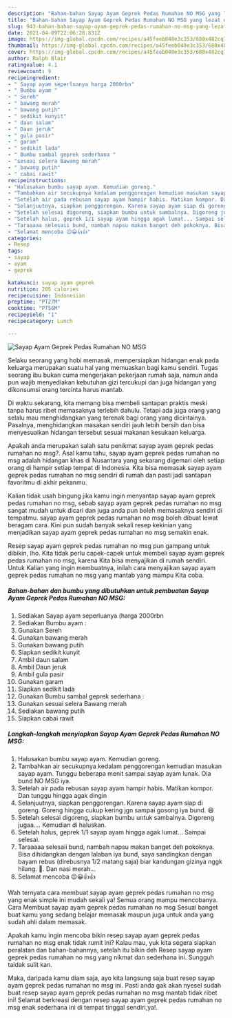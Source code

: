 ```yaml
---
description: "Bahan-bahan Sayap Ayam Geprek Pedas Rumahan NO MSG yang lezat dan Mudah Dibuat"
title: "Bahan-bahan Sayap Ayam Geprek Pedas Rumahan NO MSG yang lezat dan Mudah Dibuat"
slug: 943-bahan-bahan-sayap-ayam-geprek-pedas-rumahan-no-msg-yang-lezat-dan-mudah-dibuat
date: 2021-04-09T22:06:28.831Z
image: https://img-global.cpcdn.com/recipes/a45feeb040e3c353/680x482cq70/sayap-ayam-geprek-pedas-rumahan-no-msg-foto-resep-utama.jpg
thumbnail: https://img-global.cpcdn.com/recipes/a45feeb040e3c353/680x482cq70/sayap-ayam-geprek-pedas-rumahan-no-msg-foto-resep-utama.jpg
cover: https://img-global.cpcdn.com/recipes/a45feeb040e3c353/680x482cq70/sayap-ayam-geprek-pedas-rumahan-no-msg-foto-resep-utama.jpg
author: Ralph Blair
ratingvalue: 4.1
reviewcount: 9
recipeingredient:
- " Sayap ayam seperluanya harga 2000rbn"
- " Bumbu ayam "
- " Sereh"
- " bawang merah"
- " bawang putih"
- " sedikit kunyit"
- " daun salam"
- " Daun jeruk"
- " gula pasir"
- " garam"
- " sedikit lada"
- " Bumbu sambal geprek sederhana "
- "sesuai selera Bawang merah"
- " bawang putih"
- " cabai rawit"
recipeinstructions:
- "Halusakan bumbu sayap ayam. Kemudian goreng."
- "Tambahkan air secukupnya kedalam penggorengan kemudian masukan sayap ayam. Tunggu beberapa menit sampai sayap ayam lunak. Oia bund NO MSG iya."
- "Setelah air pada rebusan sayap ayam hampir habis. Matikan kompor. Dan tunggu hingga agak dingin"
- "Selanjuutnya, siapkan penggorengan. Karena sayap ayam siap di goreng. Goreng hingga cukup kering jgn sampai gosong iya bund. 😄"
- "Setelah selesai digoreng, siapkan bumbu untuk sambalnya. Digoreng jugaa.... Kemudian di haluskan."
- "Setelah halus, geprek 1/1 sayap ayam hingga agak lumat... Sampai selesai."
- "Taraaaaa selesaii bund, nambah napsu makan banget deh pokoknya. Bisa dihidangkan dengan lalaban iya bund, saya sandingkan dengan bayam rebus (direbusnya 1/2 matang saja) biar kandungan gizinya nggk hilang. 🙊. Dan nasi merah..."
- "Selamat mencoba 😉😀👍👍"
categories:
- Resep
tags:
- sayap
- ayam
- geprek

katakunci: sayap ayam geprek 
nutrition: 205 calories
recipecuisine: Indonesian
preptime: "PT27M"
cooktime: "PT56M"
recipeyield: "1"
recipecategory: Lunch

---
```



![Sayap Ayam Geprek Pedas Rumahan NO MSG](https://img-global.cpcdn.com/recipes/a45feeb040e3c353/680x482cq70/sayap-ayam-geprek-pedas-rumahan-no-msg-foto-resep-utama.jpg)

Selaku seorang yang hobi memasak, mempersiapkan hidangan enak pada keluarga merupakan suatu hal yang memuaskan bagi kamu sendiri. Tugas seorang ibu bukan cuma mengerjakan pekerjaan rumah saja, namun anda pun wajib menyediakan kebutuhan gizi tercukupi dan juga hidangan yang dikonsumsi orang tercinta harus mantab.

Di waktu  sekarang, kita memang bisa membeli santapan praktis meski tanpa harus ribet memasaknya terlebih dahulu. Tetapi ada juga orang yang selalu mau menghidangkan yang terenak bagi orang yang dicintainya. Pasalnya, menghidangkan masakan sendiri jauh lebih bersih dan bisa menyesuaikan hidangan tersebut sesuai makanan kesukaan keluarga. 



Apakah anda merupakan salah satu penikmat sayap ayam geprek pedas rumahan no msg?. Asal kamu tahu, sayap ayam geprek pedas rumahan no msg adalah hidangan khas di Nusantara yang sekarang digemari oleh setiap orang di hampir setiap tempat di Indonesia. Kita bisa memasak sayap ayam geprek pedas rumahan no msg sendiri di rumah dan pasti jadi santapan favoritmu di akhir pekanmu.

Kalian tidak usah bingung jika kamu ingin menyantap sayap ayam geprek pedas rumahan no msg, sebab sayap ayam geprek pedas rumahan no msg sangat mudah untuk dicari dan juga anda pun boleh memasaknya sendiri di tempatmu. sayap ayam geprek pedas rumahan no msg boleh dibuat lewat beragam cara. Kini pun sudah banyak sekali resep kekinian yang menjadikan sayap ayam geprek pedas rumahan no msg semakin enak.

Resep sayap ayam geprek pedas rumahan no msg pun gampang untuk dibikin, lho. Kita tidak perlu capek-capek untuk membeli sayap ayam geprek pedas rumahan no msg, karena Kita bisa menyajikan di rumah sendiri. Untuk Kalian yang ingin membuatnya, inilah cara menyajikan sayap ayam geprek pedas rumahan no msg yang mantab yang mampu Kita coba.

<!--inarticleads1-->

##### Bahan-bahan dan bumbu yang dibutuhkan untuk pembuatan Sayap Ayam Geprek Pedas Rumahan NO MSG:

1. Sediakan  Sayap ayam seperluanya (harga 2000rbn
1. Sediakan  Bumbu ayam :
1. Gunakan  Sereh
1. Gunakan  bawang merah
1. Gunakan  bawang putih
1. Siapkan  sedikit kunyit
1. Ambil  daun salam
1. Ambil  Daun jeruk
1. Ambil  gula pasir
1. Gunakan  garam
1. Siapkan  sedikit lada
1. Gunakan  Bumbu sambal geprek sederhana :
1. Gunakan sesuai selera Bawang merah
1. Sediakan  bawang putih
1. Siapkan  cabai rawit




<!--inarticleads2-->

##### Langkah-langkah menyiapkan Sayap Ayam Geprek Pedas Rumahan NO MSG:

1. Halusakan bumbu sayap ayam. Kemudian goreng.
1. Tambahkan air secukupnya kedalam penggorengan kemudian masukan sayap ayam. Tunggu beberapa menit sampai sayap ayam lunak. Oia bund NO MSG iya.
1. Setelah air pada rebusan sayap ayam hampir habis. Matikan kompor. Dan tunggu hingga agak dingin
1. Selanjuutnya, siapkan penggorengan. Karena sayap ayam siap di goreng. Goreng hingga cukup kering jgn sampai gosong iya bund. 😄
1. Setelah selesai digoreng, siapkan bumbu untuk sambalnya. Digoreng jugaa.... Kemudian di haluskan.
1. Setelah halus, geprek 1/1 sayap ayam hingga agak lumat... Sampai selesai.
1. Taraaaaa selesaii bund, nambah napsu makan banget deh pokoknya. Bisa dihidangkan dengan lalaban iya bund, saya sandingkan dengan bayam rebus (direbusnya 1/2 matang saja) biar kandungan gizinya nggk hilang. 🙊. Dan nasi merah...
1. Selamat mencoba 😉😀👍👍




Wah ternyata cara membuat sayap ayam geprek pedas rumahan no msg yang enak simple ini mudah sekali ya! Semua orang mampu mencobanya. Cara Membuat sayap ayam geprek pedas rumahan no msg Sesuai banget buat kamu yang sedang belajar memasak maupun juga untuk anda yang sudah ahli dalam memasak.

Apakah kamu ingin mencoba bikin resep sayap ayam geprek pedas rumahan no msg enak tidak rumit ini? Kalau mau, yuk kita segera siapkan peralatan dan bahan-bahannya, setelah itu bikin deh Resep sayap ayam geprek pedas rumahan no msg yang nikmat dan sederhana ini. Sungguh taidak sulit kan. 

Maka, daripada kamu diam saja, ayo kita langsung saja buat resep sayap ayam geprek pedas rumahan no msg ini. Pasti anda gak akan nyesel sudah buat resep sayap ayam geprek pedas rumahan no msg mantab tidak ribet ini! Selamat berkreasi dengan resep sayap ayam geprek pedas rumahan no msg enak sederhana ini di tempat tinggal sendiri,ya!.

